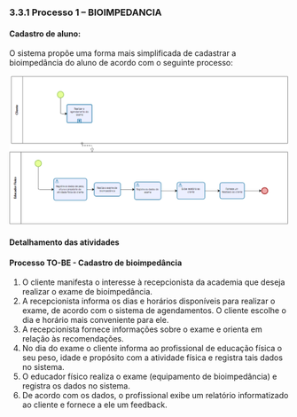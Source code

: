 ### 3.3.1 Processo 1 – BIOIMPEDANCIA

#### Cadastro de aluno:

O sistema propõe uma forma mais simplificada de cadastrar a bioimpedância do aluno de acordo com o seguinte processo:

![TO BE - Cadastro de Aluno](../images/TOBE-Bioimpedancia.png)

#### Detalhamento das atividades

#### Processo TO-BE - Cadastro de bioimpedância
1. O cliente manifesta o interesse à recepcionista da academia que deseja realizar o exame de bioimpedância. 
2. A recepcionista informa os dias e horários disponíveis para realizar o exame, de acordo com o sistema de agendamentos. O cliente escolhe o dia e horário mais conveniente para ele. 
3. A recepcionista fornece informações sobre o exame e orienta em relação às recomendações. 
4. No dia do exame o cliente informa ao profissional de educação física o seu peso, idade e propósito com a atividade física e registra tais dados no sistema. 
5. O educador físico realiza o exame (equipamento de bioimpedância) e registra os dados no sistema. 
6. De acordo com os dados, o profissional exibe um relatório informatizado ao cliente e fornece a ele um feedback.


